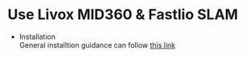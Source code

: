 # Use Livox MID360 & Fastlio SLAM
- Installation  
General installtion guidance can follow [this link](https://www.cnblogs.com/oliudaneng/p/18964156)
